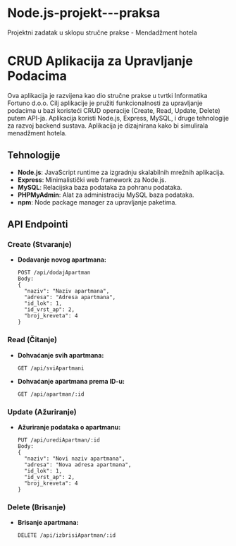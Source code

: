 # Node.js-projekt---praksa
Projektni zadatak u sklopu stručne prakse - Mendadžment hotela

# CRUD Aplikacija za Upravljanje Podacima

Ova aplikacija je razvijena kao dio stručne prakse u tvrtki Informatika Fortuno d.o.o. Cilj aplikacije je pružiti funkcionalnosti za upravljanje podacima u bazi koristeći CRUD operacije (Create, Read, Update, Delete) putem API-ja. Aplikacija koristi Node.js, Express, MySQL, i druge tehnologije za razvoj backend sustava. Aplikacija je dizajnirana kako bi simulirala menadžment hotela.

## Tehnologije

- **Node.js**: JavaScript runtime za izgradnju skalabilnih mrežnih aplikacija.
- **Express**: Minimalistički web framework za Node.js.
- **MySQL**: Relacijska baza podataka za pohranu podataka.
- **PHPMyAdmin**: Alat za administraciju MySQL baza podataka.
- **npm**: Node package manager za upravljanje paketima.

## API Endpointi

### Create (Stvaranje)

- **Dodavanje novog apartmana:**
    ```http
    POST /api/dodajApartman
    Body:
    {
      "naziv": "Naziv apartmana",
      "adresa": "Adresa apartmana",
      "id_lok": 1,
      "id_vrst_ap": 2,
      "broj_kreveta": 4
    }
    ```

### Read (Čitanje)

- **Dohvaćanje svih apartmana:**
    ```http
    GET /api/sviApartmani
    ```

- **Dohvaćanje apartmana prema ID-u:**
    ```http
    GET /api/apartman/:id
    ```

### Update (Ažuriranje)

- **Ažuriranje podataka o apartmanu:**
    ```http
    PUT /api/urediApartman/:id
    Body:
    {
      "naziv": "Novi naziv apartmana",
      "adresa": "Nova adresa apartmana",
      "id_lok": 1,
      "id_vrst_ap": 2,
      "broj_kreveta": 4
    }
    ```

### Delete (Brisanje)

- **Brisanje apartmana:**
    ```http
    DELETE /api/izbrisiApartman/:id
    ```


